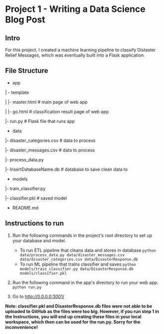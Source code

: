 # Project 1 - Writing a Data Science Blog Post

## Intro

For this project, I created a machine learning pipeline to classify Distaster Relief Messages, which was eventually built into a Flask application.

## File Structure

- app

| - template

| |- master.html  # main page of web app

| |- go.html  # classification result page of web app

|- run.py  # Flask file that runs app

- data

|- disaster_categories.csv  # data to process 

|- disaster_messages.csv  # data to process

|- process_data.py

|- InsertDatabaseName.db   # database to save clean data to

- models

|- train_classifier.py

|- classifier.pkl  # saved model 

- README.md

## Instructions to run

1. Run the following commands in the project's root directory to set up your database and model.

    - To run ETL pipeline that cleans data and stores in database
        `python data/process_data.py data/disaster_messages.csv data/disaster_categories.csv data/DisasterResponse.db`
    - To run ML pipeline that trains classifier and saves
        `python models/train_classifier.py data/DisasterResponse.db models/classifier.pkl`

2. Run the following command in the app's directory to run your web app.
    `python run.py`

3. Go to http://0.0.0.0:3001/


**Note: classifier.pkl and DisasterResponse.db files were not able to be uploaded to GitHub as the files were too big. However, if you run step 1 in the Instructions, you will end up creating these files in your local workspace, which then can be used for the run.py. Sorry for the inconvenience!**


